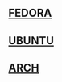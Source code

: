 [FEDORA](fedora.md)
--------------------------------------------------------------------
[UBUNTU](ubuntu.md)
--------------------------------------------------------------------
[ARCH](arch.md)
--------------------------------------------------------------------

